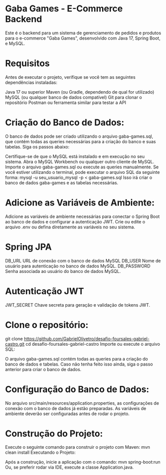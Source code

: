 # Gaba Games - E-Commerce Backend
Este é o backend para um sistema de gerenciamento de pedidos e produtos para o e-commerce "Gaba Games", desenvolvido com Java 17, Spring Boot, e MySQL.

# Requisitos
Antes de executar o projeto, verifique se você tem as seguintes dependências instaladas:

Java 17 ou superior
Maven (ou Gradle, dependendo de qual for utilizado)
MySQL (ou qualquer banco de dados compatível)
Git para clonar o repositório
Postman ou ferramenta similar para testar a API

# Criação do Banco de Dados:

O banco de dados pode ser criado utilizando o arquivo gaba-games.sql, que contém todas as queries necessárias para a criação do banco e suas tabelas. Siga os passos abaixo:

Certifique-se de que o MySQL está instalado e em execução no seu sistema.
Abra o MySQL Workbench ou qualquer outro cliente de MySQL.
Importe o arquivo gaba-games.sql ou execute as queries manualmente.
Se você estiver utilizando o terminal, pode executar o arquivo SQL da seguinte forma:
mysql -u seu_usuario_mysql -p < gaba-games.sql
Isso irá criar o banco de dados gaba-games e as tabelas necessárias.

# Adicione as Variáveis de Ambiente:

Adicione as variáveis de ambiente necessárias para conectar o Spring Boot ao banco de dados e configurar a autenticação JWT. Crie ou edite o arquivo .env ou defina diretamente as variáveis no seu sistema.

# Spring JPA
DB_URL URL de conexão com o banco de dados MySQL
DB_USER Nome de usuário para autenticação no banco de dados MySQL.
DB_PASSWORD Senha associada ao usuário do banco de dados MySQL.

# Autenticação JWT
JWT_SECRET Chave secreta para geração e validação de tokens JWT.

# Clone o repositório:
git clone https://github.com/GabrielOlivetro/desafio-foursales-gabriel-castro.git
cd desafio-foursales-gabriel-castro
Importe ou execute o arquivo SQL:

O arquivo gaba-games.sql contém todas as queries para a criação do banco de dados e tabelas. Caso não tenha feito isso ainda, siga o passo anterior para criar o banco de dados.

# Configuração do Banco de Dados:

No arquivo src/main/resources/application.properties, as configurações de conexão com o banco de dados já estão preparadas. As variáveis de ambiente deverão ser configuradas antes de rodar o projeto.

# Construção do Projeto:

Execute o seguinte comando para construir o projeto com Maven:
mvn clean install
Executando o Projeto:

Após a construção, inicie a aplicação com o comando:
mvn spring-boot:run
Ou, se preferir rodar via IDE, execute a classe Application.java.
